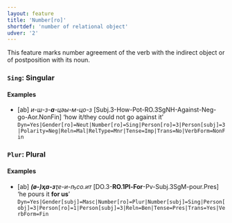 ```yaml
---
layout: feature
title: 'Number[ro]'
shortdef: 'number of relational object'
udver: '2'
---
```


This feature marks number agreement of the verb with the indirect object or of postposition with its noun.

### <a name="Sing">`Sing`</a>: Singular

#### Examples

* [ab] _и-ш-з-<b>а</b>-цәы-м-цо-з_ [Subj.3-How-Pot-RO.3SgNH-Against-Neg-go-Aor.NonFin] ‘how it/they could not go against it’ `Dyn=Yes|Gender[ro]=Neut|Number[ro]=Sing|Person[ro]=3|Person[subj]=3|Polarity=Neg|Reln=Mal|RelType=Mnr|Tense=Imp|Trans=No|VerbForm=NonFin`

### <a name="Plur">`Plur`</a>: Plural

#### Examples

* [ab] _<b>(ø-)ҳа-з</b>ҭе-и-ҧсо.ит_ [DO.3-<b>RO.1Pl-For</b>-Pv-Subj.3SgM-pour.Pres] ‘he pours it <b>for us</b>’ `Dyn=Yes|Gender[subj]=Masc|Number[ro]=Plur|Number[subj]=Sing|Person[obj]=3|Person[ro]=1|Person[subj]=3|Reln=Ben|Tense=Pres|Trans=Yes|VerbForm=Fin`
<!-- Interlanguage links updated Po 11. listopadu 2024, 20:09:53 CET -->
